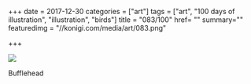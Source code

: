 +++
date = 2017-12-30
categories = ["art"]
tags = ["art", "100 days of illustration", "illustration", "birds"]
title = "083/100"
href= ""
summary=""
featuredimg = "//konigi.com/media/art/083.png"

+++

<img src="//konigi.com/media/art/083.png" />

Bufflehead
